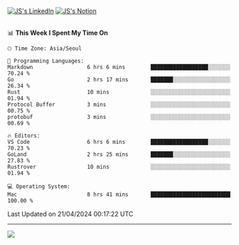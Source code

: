 
[![JS's LinkedIn](https://img.shields.io/badge/LinkedIn-blue?style=for-the-badge&logo=linkedin)](https://www.linkedin.com/in/jaeseung-lee-5a2a32139/) 
[![JS's Notion](https://img.shields.io/badge/Notion-black?style=for-the-badge&logo=notion)](https://bit.ly/ljswiki1) <br><br>
<!-- ![JS's GitHub stats](https://github-readme-stats-lemon-five.vercel.app/api?username=tkxkd0159&hide=contribs,prs,stars,issues&show_icons=true&theme=react&include_all_commits=true)   -->
<!-- ![Top Langs](https://github-readme-stats-lemon-five.vercel.app/api/top-langs/?username=tkxkd0159&layout=compact&hide=jupyter%20notebook,scss,html,css&langs_count=10)  -->


<!--START_SECTION:waka-->
📊 **This Week I Spent My Time On** 

```text
🕑︎ Time Zone: Asia/Seoul

💬 Programming Languages: 
Markdown                 6 hrs 6 mins        ██████████████████░░░░░░░   70.24 % 
Go                       2 hrs 17 mins       ███████░░░░░░░░░░░░░░░░░░   26.34 % 
Rust                     10 mins             ░░░░░░░░░░░░░░░░░░░░░░░░░   01.94 % 
Protocol Buffer          3 mins              ░░░░░░░░░░░░░░░░░░░░░░░░░   00.75 % 
protobuf                 3 mins              ░░░░░░░░░░░░░░░░░░░░░░░░░   00.69 % 

🔥 Editors: 
VS Code                  6 hrs 6 mins        ██████████████████░░░░░░░   70.23 % 
GoLand                   2 hrs 25 mins       ███████░░░░░░░░░░░░░░░░░░   27.83 % 
Rustrover                10 mins             ░░░░░░░░░░░░░░░░░░░░░░░░░   01.94 % 

💻 Operating System: 
Mac                      8 hrs 41 mins       █████████████████████████   100.00 % 
```


 Last Updated on 21/04/2024 00:17:22 UTC
<!--END_SECTION:waka-->

---
<a href="https://github.com/tkxkd0159/books">
  <img align="center" src="https://github-readme-stats-lemon-five.vercel.app/api/pin/?username=tkxkd0159&repo=books&theme=react" />
</a>

<!---
- 🔭 I’m currently working on ...
- 🌱 I’m currently learning blockchain and distributed network
- 👯 I’m looking to collaborate on ...
- 🤔 I’m looking for help with ...
- 💬 Ask me about ...
- 📫 How to reach me: ...
- 😄 Pronouns: ...
- ⚡ Fun fact: ...
-->
